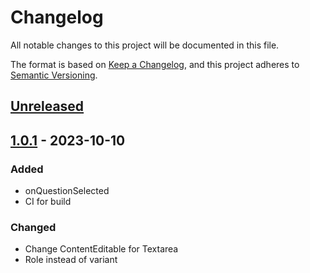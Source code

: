 # Changelog

All notable changes to this project will be documented in this file.

The format is based on [Keep a Changelog](https://keepachangelog.com/en/1.0.0/),
and this project adheres to [Semantic Versioning](https://semver.org/spec/v2.0.0.html).

## [Unreleased]
## [1.0.1] - 2023-10-10

### Added

- onQuestionSelected
- CI for build
### Changed

- Change ContentEditable for Textarea
- Role instead of variant


[Unreleased]: https://github.com/juandinella/janus-ds/-/compare/v1.0.1...master
[1.0.1]: https://github.com/juandinella/janus-ds/-/tags/v1.0.1
